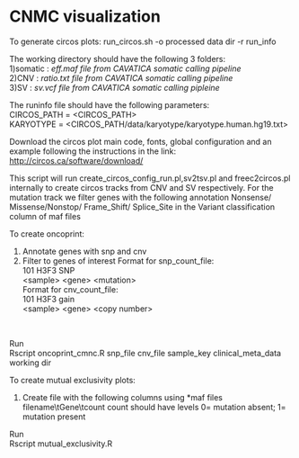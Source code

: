 # CNMC visualization

To generate circos plots:
run_circos.sh -o processed data dir -r run_info
  
  The working directory should have the following 3 folders:<br />
  1)somatic : *eff.maf file from CAVATICA somatic calling pipeline* <br />
  2)CNV : *ratio.txt file from CAVATICA somatic calling pipeline* <br />
  3)SV : *sv.vcf file from CAVATICA somatic calling pipleine*<br />
  
  The runinfo file should have the following parameters:<br />
  CIRCOS_PATH = <CIRCOS_PATH> <br />
  KARYOTYPE = <CIRCOS_PATH/data/karyotype/karyotype.human.hg19.txt> <br />
 
  Download the circos plot main code, fonts, global configuration and an example following the instructions in the link: http://circos.ca/software/download/

This script will run create_circos_config_run.pl,sv2tsv.pl and freec2circos.pl internally to create circos tracks from CNV and SV respectively. For the mutation track we filter genes with the following annotation Nonsense/ Missense/Nonstop/ Frame_Shift/ Splice_Site in the Variant classification column of maf files


To create oncoprint:
1) Annotate genes with snp and cnv 
2) Filter to genes of interest
  Format for snp_count_file:<br />
  101 H3F3  SNP<br />
  \<sample>  \<gene>  \<mutation><br />
  Format for cnv_count_file:<br />
  101 H3F3  gain<br />
  \<sample>  \<gene>  \<copy number><br />
  <br />
  
  Run  <br />
  Rscript oncoprint_cmnc.R snp_file cnv_file sample_key clinical_meta_data working dir

To create mutual exclusivity plots:
1) Create file with the following columns using *maf files 
   filename\tGene\tcount
   count should have levels 0= mutation absent; 1= mutation present
   
Run <br />
 Rscript mutual\_exclusivity.R <file>
